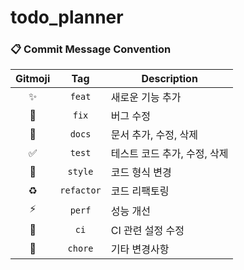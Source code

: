 # todo_planner

### 📋 Commit Message Convention
|   Gitmoji    |    Tag     | Description |
|:------------:|:----------:| --- |
|      ✨       |   `feat`   | 새로운 기능 추가 |
|      🐛      |   `fix`    | 버그 수정 |
|      📝      |   `docs`   | 문서 추가, 수정, 삭제 |
|      ✅       |   `test`   | 테스트 코드 추가, 수정, 삭제 |
|      💄      |  `style`   | 코드 형식 변경 |
|      ♻️      | `refactor` | 코드 리팩토링 |
|      ⚡️      |   `perf`   | 성능 개선 |
|      💚      |    `ci`    | CI 관련 설정 수정 |
|      🚀      |  `chore`   | 기타 변경사항 |
